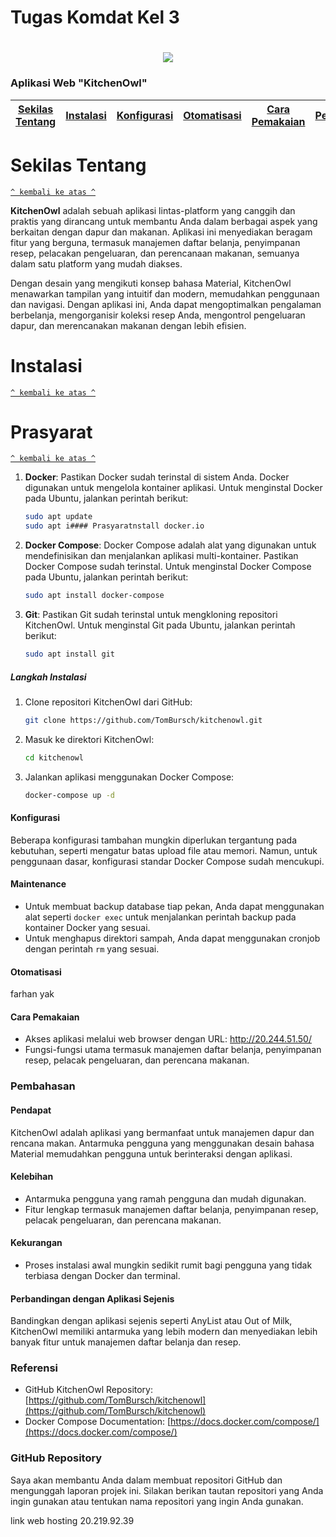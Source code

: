 # Tugas Komdat Kel 3

<h1 align="center"><img src="http://20.244.51.50/icons/Icon-192.png"></h1>

### Aplikasi Web "KitchenOwl"
[Sekilas Tentang](#sekilas-tentang) | [Instalasi](#instalasi) | [Konfigurasi](#konfigurasi) | [Otomatisasi](#otomatisasi) | [Cara Pemakaian](#cara-pemakaian) | [Pembahasan](#pembahasan) | [Referensi](#referensi)
:---:|:---:|:---:|:---:|:---:|:---:|:---:

# Sekilas Tentang
[`^ kembali ke atas ^`](#)

**KitchenOwl** adalah sebuah aplikasi lintas-platform yang canggih dan praktis yang dirancang untuk membantu Anda dalam berbagai aspek yang berkaitan dengan dapur dan makanan. Aplikasi ini menyediakan beragam fitur yang berguna, termasuk manajemen daftar belanja, penyimpanan resep, pelacakan pengeluaran, dan perencanaan makanan, semuanya dalam satu platform yang mudah diakses. 

Dengan desain yang mengikuti konsep bahasa Material, KitchenOwl menawarkan tampilan yang intuitif dan modern, memudahkan penggunaan dan navigasi. Dengan aplikasi ini, Anda dapat mengoptimalkan pengalaman berbelanja, mengorganisir koleksi resep Anda, mengontrol pengeluaran dapur, dan merencanakan makanan dengan lebih efisien.

# Instalasi
[`^ kembali ke atas ^`](#)

# Prasyarat
[`^ kembali ke atas ^`](#)

1. **Docker**: Pastikan Docker sudah terinstal di sistem Anda. Docker digunakan untuk mengelola kontainer aplikasi. Untuk menginstal Docker pada Ubuntu, jalankan perintah berikut:

    ```bash
    sudo apt update
    sudo apt i#### Prasyaratnstall docker.io
    ```

2. **Docker Compose**: Docker Compose adalah alat yang digunakan untuk mendefinisikan dan menjalankan aplikasi multi-kontainer. Pastikan Docker Compose sudah terinstal. Untuk menginstal Docker Compose pada Ubuntu, jalankan perintah berikut:

    ```bash
    sudo apt install docker-compose
    ```

3. **Git**: Pastikan Git sudah terinstal untuk mengkloning repositori KitchenOwl. Untuk menginstal Git pada Ubuntu, jalankan perintah berikut:

    ```bash
    sudo apt install git
    ```
##### Langkah Instalasi

1. Clone repositori KitchenOwl dari GitHub:
   
    ```bash
    git clone https://github.com/TomBursch/kitchenowl.git
    ```

2. Masuk ke direktori KitchenOwl:

    ```bash
    cd kitchenowl
    ```

3. Jalankan aplikasi menggunakan Docker Compose:

    ```bash
    docker-compose up -d
    ```

#### Konfigurasi

Beberapa konfigurasi tambahan mungkin diperlukan tergantung pada kebutuhan, seperti mengatur batas upload file atau memori. Namun, untuk penggunaan dasar, konfigurasi standar Docker Compose sudah mencukupi.

#### Maintenance

- Untuk membuat backup database tiap pekan, Anda dapat menggunakan alat seperti `docker exec` untuk menjalankan perintah backup pada kontainer Docker yang sesuai.
- Untuk menghapus direktori sampah, Anda dapat menggunakan cronjob dengan perintah `rm` yang sesuai.

#### Otomatisasi

farhan yak


#### Cara Pemakaian

- Akses aplikasi melalui web browser dengan URL: http://20.244.51.50/
- Fungsi-fungsi utama termasuk manajemen daftar belanja, penyimpanan resep, pelacak pengeluaran, dan perencana makanan.

### Pembahasan

#### Pendapat

KitchenOwl adalah aplikasi yang bermanfaat untuk manajemen dapur dan rencana makan. Antarmuka pengguna yang menggunakan desain bahasa Material memudahkan pengguna untuk berinteraksi dengan aplikasi.

#### Kelebihan

- Antarmuka pengguna yang ramah pengguna dan mudah digunakan.
- Fitur lengkap termasuk manajemen daftar belanja, penyimpanan resep, pelacak pengeluaran, dan perencana makanan.

#### Kekurangan

- Proses instalasi awal mungkin sedikit rumit bagi pengguna yang tidak terbiasa dengan Docker dan terminal.

#### Perbandingan dengan Aplikasi Sejenis

Bandingkan dengan aplikasi sejenis seperti AnyList atau Out of Milk, KitchenOwl memiliki antarmuka yang lebih modern dan menyediakan lebih banyak fitur untuk manajemen daftar belanja dan resep.

### Referensi

- GitHub KitchenOwl Repository: [https://github.com/TomBursch/kitchenowl](https://github.com/TomBursch/kitchenowl)
- Docker Compose Documentation: [https://docs.docker.com/compose/](https://docs.docker.com/compose/)

### GitHub Repository

Saya akan membantu Anda dalam membuat repositori GitHub dan mengunggah laporan projek ini. Silakan berikan tautan repositori yang Anda ingin gunakan atau tentukan nama repositori yang ingin Anda gunakan.

link web hosting 20.219.92.39
